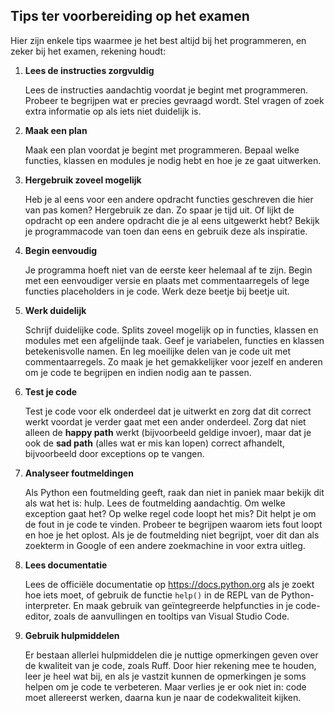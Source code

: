 ## Tips ter voorbereiding op het examen

Hier zijn enkele tips waarmee je het best altijd bij het programmeren, en zeker bij het examen, rekening houdt:

 1. **Lees de instructies zorgvuldig**

    Lees de instructies aandachtig voordat je begint met programmeren. Probeer te begrijpen wat er precies gevraagd wordt. Stel vragen of zoek extra informatie op als iets niet duidelijk is.

 2. **Maak een plan**

    Maak een plan voordat je begint met programmeren. Bepaal welke functies, klassen en modules je nodig hebt en hoe je ze gaat uitwerken.

 3. **Hergebruik zoveel mogelijk**

    Heb je al eens voor een andere opdracht functies geschreven die hier van pas komen? Hergebruik ze dan. Zo spaar je tijd uit. Of lijkt de opdracht op een andere opdracht die je al eens uitgewerkt hebt? Bekijk je programmacode van toen dan eens en gebruik deze als inspiratie.

 4. **Begin eenvoudig**

    Je programma hoeft niet van de eerste keer helemaal af te zijn. Begin met een eenvoudiger versie en plaats met commentaarregels of lege functies placeholders in je code. Werk deze beetje bij beetje uit.

 5. **Werk duidelijk**

    Schrijf duidelijke code. Splits zoveel mogelijk op in functies, klassen en modules met een afgelijnde taak. Geef je variabelen, functies en klassen betekenisvolle namen. En leg moeilijke delen van je code uit met commentaarregels. Zo maak je het gemakkelijker voor jezelf en anderen om je code te begrijpen en indien nodig aan te passen.

 6. **Test je code**

    Test je code voor elk onderdeel dat je uitwerkt en zorg dat dit correct werkt voordat je verder gaat met een ander onderdeel. Zorg dat niet alleen de **happy path** werkt (bijvoorbeeld geldige invoer), maar dat je ook de **sad path** (alles wat er mis kan lopen) correct afhandelt, bijvoorbeeld door exceptions op te vangen.

 7. **Analyseer foutmeldingen**

    Als Python een foutmelding geeft, raak dan niet in paniek maar bekijk dit als wat het is: hulp. Lees de foutmelding aandachtig. Om welke exception gaat het? Op welke regel code loopt het mis? Dit helpt je om de fout in je code te vinden. Probeer te begrijpen waarom iets fout loopt en hoe je het oplost. Als je de foutmelding niet begrijpt, voer dit dan als zoekterm in Google of een andere zoekmachine in voor extra uitleg.

 8. **Lees documentatie**

    Lees de officiële documentatie op <https://docs.python.org> als je zoekt hoe iets moet, of gebruik de functie `help()` in de REPL van de Python-interpreter. En maak gebruik van geïntegreerde helpfuncties in je code-editor, zoals de aanvullingen en tooltips van Visual Studio Code.

 9. **Gebruik hulpmiddelen**

    Er bestaan allerlei hulpmiddelen die je nuttige opmerkingen geven over de kwaliteit van je code, zoals Ruff. Door hier rekening mee te houden, leer je heel wat bij, en als je vastzit kunnen de opmerkingen je soms helpen om je code te verbeteren. Maar verlies je er ook niet in: code moet allereerst werken, daarna kun je naar de codekwaliteit kijken.
